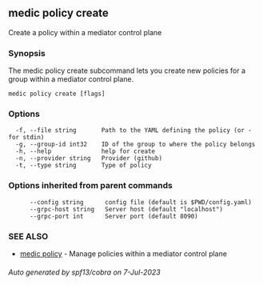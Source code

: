 ## medic policy create

Create a policy within a mediator control plane

### Synopsis

The medic policy create subcommand lets you create new policies for a group
within a mediator control plane.

```
medic policy create [flags]
```

### Options

```
  -f, --file string       Path to the YAML defining the policy (or - for stdin)
  -g, --group-id int32    ID of the group to where the policy belongs
  -h, --help              help for create
  -n, --provider string   Provider (github)
  -t, --type string       Type of policy
```

### Options inherited from parent commands

```
      --config string      config file (default is $PWD/config.yaml)
      --grpc-host string   Server host (default "localhost")
      --grpc-port int      Server port (default 8090)
```

### SEE ALSO

* [medic policy](medic_policy.md)	 - Manage policies within a mediator control plane

###### Auto generated by spf13/cobra on 7-Jul-2023
